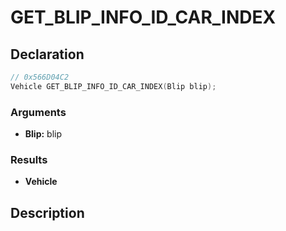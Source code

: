 # GET_BLIP_INFO_ID_CAR_INDEX

## Declaration
```cpp
// 0x566D04C2
Vehicle GET_BLIP_INFO_ID_CAR_INDEX(Blip blip);
```

### Arguments
- **Blip:** blip

### Results
- **Vehicle**

## Description
